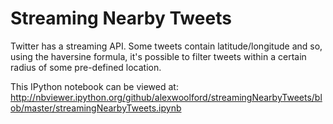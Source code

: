 Streaming Nearby Tweets
=======================

Twitter has a streaming API. Some tweets contain latitude/longitude and so, using the haversine formula, it's possible to filter tweets within a certain radius of some pre-defined location.

This IPython notebook can be viewed at: http://nbviewer.ipython.org/github/alexwoolford/streamingNearbyTweets/blob/master/streamingNearbyTweets.ipynb
